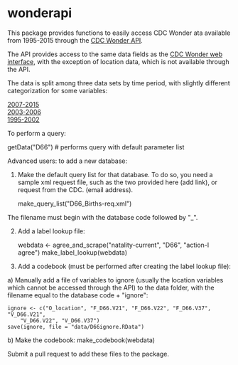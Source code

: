 # wonderapi

This package provides functions to easily access CDC Wonder ata available from 1995-2015 through the [CDC Wonder API](https://wonder.cdc.gov/wonder/help/WONDER-API.html). 

The API provides access to the same data fields as the [CDC Wonder web interface](https://wonder.cdc.gov/), with the exception of location data, which is not available through the API.

The data is split among three data sets by time period, with slightly different categorization for some variables:  

[2007-2015](https://wonder.cdc.gov/controller/datarequest/D66)  
[2003-2006](https://wonder.cdc.gov/controller/datarequest/D27)  
[1995-2002](https://wonder.cdc.gov/controller/datarequest/D10)  


To perform a query:

getData("D66")   # performs query with default parameter list



Advanced users: to add a new database:
1. Make the default query list for that database.  To do so, you need a sample xml request file, such as the two provided here (add link), or request from the CDC. (email address).

    make_query_list("D66_Births-req.xml")
	
The filename must begin with the database code followed by "_".

2. Add a label lookup file:

    webdata <- agree_and_scrape("natality-current", "D66", "action-I agree")
	make_label_lookup(webdata)
		
3. Add a codebook (must be performed after creating the label lookup file):

  a) Manually add a file of variables to ignore (usually the location variables which cannot be accessed through the API) to the data folder, with the filename equal to the database code + "ignore":

    ignore <- c("O_location", "F_D66.V21", "F_D66.V22", "F_D66.V37", "V_D66.V21",
	    "V_D66.V22", "V_D66.V37")
	save(ignore, file = "data/D66ignore.RData")

  b) Make the codebook:
    make_codebook(webdata)
	
Submit a pull request to add these files to the package.	
	

	
